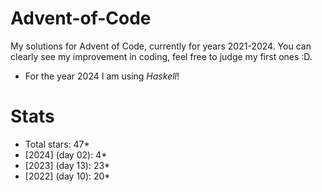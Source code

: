 # **Advent-of-Code**
My solutions for Advent of Code, currently for years 2021-2024.
You can clearly see my improvement in coding, feel free to judge my first ones :D.
- For the year 2024 I am using *Haskell*!

# Stats
- Total stars: 47*
- [2024] (day 02): 4*
- [2023] (day 13): 23*
- [2022] (day 10): 20*
